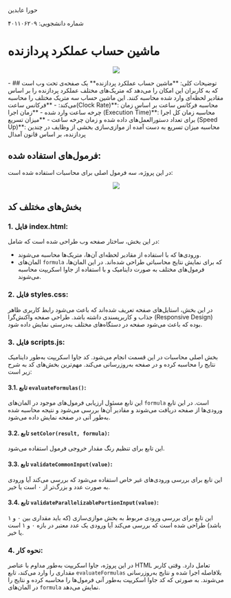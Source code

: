 <p>حورا عابدین</p>
<p>شماره دانشجویی: ۴۰۱۱۰۶۲۰۹</p>

# ماشین حساب عملکرد پردازنده

<p align="center">  
  <img src="https://github.com/user-attachments/assets/6e79129b-46ba-4283-b337-b02201bf9822"/>  
</p>  
- 
## توضیحات کلی:
**ماشین حساب عملکرد پردازنده** یک صفحه‌ی تحت وب است که به کاربران این امکان را می‌دهد که متریک‌های مختلف عملکرد پردازنده را بر اساس مقادیر لحظه‌ای وارد شده محاسبه کنند. این ماشین حساب سه متریک مختلف را محاسبه می‌کند:
- **فرکانس ساعت(Clock Rate)**: محاسبه فرکانس ساعت بر اساس زمان چرخه ساعت وارد شده
- **زمان اجرا (Execution Time)**: محاسبه زمان کل اجرا برای تعداد دستورالعمل‌های داده شده و زمان چرخه ساعت
- **میزان تسریع (Speed Up)**: محاسبه میزان تسریع به دست آمده از موازی‌سازی بخشی از وظایف در چندین پردازنده، بر اساس قانون آمدال

## فرمول‌های استفاده شده:
در این پروژه، سه فرمول اصلی برای محاسبات استفاده شده است:
<p align="center">  
  <img src="https://github.com/user-attachments/assets/82b135ee-1f36-42a9-a163-cc76f6b5b289"/>  
</p>  


## بخش‌های مختلف کد

### 1. فایل index.html:
در این بخش، ساختار صفحه وب طراحی شده است که شامل:
- ورودی‌ها که با استفاده از مقادیر لحظه‌ای آن‌ها، متریک‌ها محاسبه می‌شوند.
- المان‌های `formula` که برای نمایش نتایج محاسباتی طراحی شده‌اند. در این المان‌ها، فرمول‌های مختلف به صورت داینامیک و با استفاده از جاوا اسکریپت محاسبه می‌شوند.

### 2. فایل styles.css:
در این بخش، استایل‌های صفحه تعریف شده‌اند که باعث می‌شود رابط کاربری ظاهر جذاب و کاربرپسندی داشته باشد. طراحی صفحه واکنش‌گرا (Responsive Design) بوده که باعث می‌شود صفحه در دستگاه‌های مختلف به‌درستی نمایش داده شود.

### 3. فایل scripts.js:
بخش اصلی محاسبات در این قسمت انجام می‌شود. کد جاوا اسکریپت به‌طور داینامیک نتایج را محاسبه کرده و در صفحه به‌روزرسانی می‌کند. مهم‌ترین بخش‌های کد به شرح زیر است:

#### 3.1. تابع `evaluateFormulas()`:
این تابع مسئول ارزیابی فرمول‌های موجود در المان‌های `formula` است. در این تابع ورودی‌ها از صفحه دریافت می‌شوند و مقادیر آن‌ها بررسی می‌شود و نتیجه محاسبه شده به‌طور آنی در صفحه نمایش داده می‌شود.

#### 3.2. تابع `setColor(result, formula)`:
این تابع برای تنظیم رنگ مقدار خروجی فرمول استفاده می‌شود.

#### 3.3. تابع `validateCommonInput(value)`:
این تابع برای بررسی ورودی‌های غیر خاص استفاده می‌شود که بررسی می‌کند آیا ورودی به صورت عدد و بزرگ‌تر از ۰ است یا خیر.

#### 3.4. تابع `validateParallelizablePortionInput(value)`:
این تابع برای بررسی ورودی مربوط به بخش موازی‌سازی (که باید مقداری بین ۰ و ۱ باشد) طراحی شده است که بررسی می‌کند آیا ورودی یک عدد معتبر در بازه ۰ و ۱ است یا خیر.

### 4. نحوه کار:
در این پروژه، جاوا اسکریپت به‌طور مداوم با عناصر HTML تعامل دارد. وقتی کاربر مقداری را وارد می‌کند، تابع `evaluateFormulas` بلافاصله اجرا شده و نتایج به‌روزرسانی می‌شوند. به صورتی که کد جاوا اسکریپت به‌طور آنی فرمول‌ها را محاسبه کرده و نتایج را در المان‌های `formula` نمایش می‌دهد.
